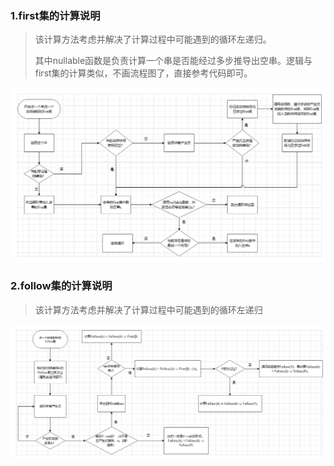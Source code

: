 ### 1.first集的计算说明

> 该计算方法考虑并解决了计算过程中可能遇到的循环左递归。
>
> 其中nullable函数是负责计算一个串是否能经过多步推导出空串。逻辑与first集的计算类似，不画流程图了，直接参考代码即可。

![](./信息/first.PNG)

### 2.follow集的计算说明

> 该计算方法考虑并解决了计算过程中可能遇到的循环左递归

![](./信息/Follow.PNG)